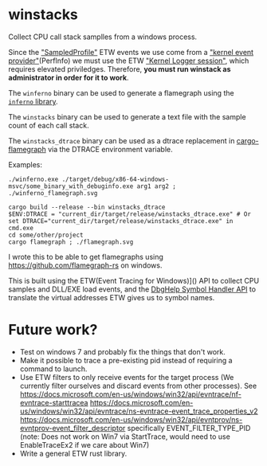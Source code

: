 # winstacks

Collect CPU call stack samplles from a windows process.

Since the ["SampledProfile"](https://docs.microsoft.com/en-us/windows/win32/etw/sampledprofile) ETW events we use come from a ["kernel event provider"](https://docs.microsoft.com/en-us/windows/win32/etw/event-tracing-mof-classes)(PerfInfo) we must use the ETW ["Kernel Logger session"](https://docs.microsoft.com/en-us/windows/win32/etw/nt-kernel-logger-constants), which requires elevated priviledges. Therefore, **you must run winstack as administrator in order for it to work**.

The `winferno` binary can be used to generate a flamegraph using the [`inferno` library](https://github.com/jonhoo/inferno).

The `winstacks` binary can be used to generate a text file with the sample count of each call stack.

The `winstacks_dtrace` binary can be used as a dtrace replacement in [cargo-flamegraph](https://github.com/flamegraph-rs) via the DTRACE environment variable.

Examples:

    ./winferno.exe ./target/debug/x86-64-windows-msvc/some_binary_with_debuginfo.exe arg1 arg2 ; ./winferno_flamegraph.svg

    cargo build --release --bin winstacks_dtrace
    $ENV:DTRACE = "current_dir/target/release/winstacks_dtrace.exe" # Or set DTRACE="current_dir/target/release/winstacks_dtrace.exe" in cmd.exe
    cd some/other/project
    cargo flamegraph ; ./flamegraph.svg

I wrote this to be able to get flamegraphs using https://github.com/flamegraph-rs on windows.

This is built using the ETW(Event Tracing for Windows)]() API to collect CPU samples and DLL/EXE load events, and the [DbgHelp Symbol Handler API](https://docs.microsoft.com/en-us/windows/win32/debug/dbghelp-functions#symbol-handler) to translate the virtual addresses ETW gives us to symbol names.

# Future work?

- Test on windows 7 and probably fix the things that don't work.
- Make it possible to trace a pre-existing pid instead of requiring a command to launch.
- Use ETW filters to only receive events for the target process (We currently filter ourselves and discard events from other processes). See https://docs.microsoft.com/en-us/windows/win32/api/evntrace/nf-evntrace-starttracea https://docs.microsoft.com/en-us/windows/win32/api/evntrace/ns-evntrace-event_trace_properties_v2 https://docs.microsoft.com/en-us/windows/win32/api/evntprov/ns-evntprov-event_filter_descriptor specifically EVENT_FILTER_TYPE_PID (note: Does not work on Win7 via StartTrace, would need to use EnableTraceEx2 if we care about Win7)
- Write a general ETW rust library.
